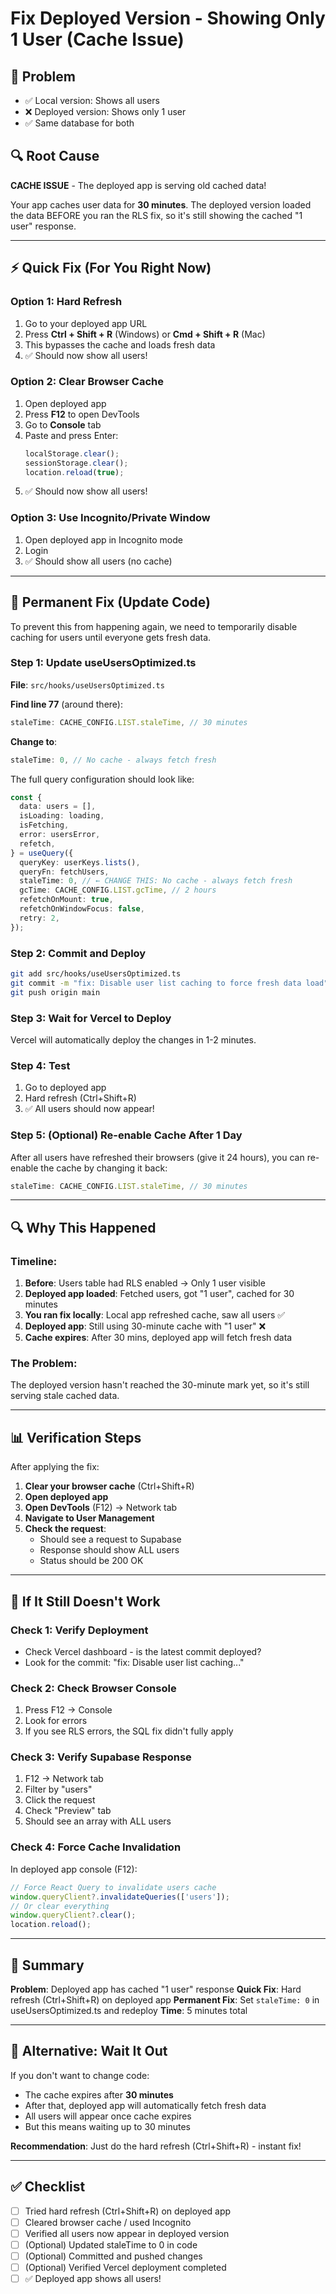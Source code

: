 # Fix Deployed Version - Showing Only 1 User (Cache Issue)

## 🔴 Problem
- ✅ Local version: Shows all users
- ❌ Deployed version: Shows only 1 user
- ✅ Same database for both

## 🔍 Root Cause

**CACHE ISSUE** - The deployed app is serving old cached data!

Your app caches user data for **30 minutes**. The deployed version loaded the data BEFORE you ran the RLS fix, so it's still showing the cached "1 user" response.

---

## ⚡ Quick Fix (For You Right Now)

### Option 1: Hard Refresh
1. Go to your deployed app URL
2. Press **Ctrl + Shift + R** (Windows) or **Cmd + Shift + R** (Mac)
3. This bypasses the cache and loads fresh data
4. ✅ Should now show all users!

### Option 2: Clear Browser Cache
1. Open deployed app
2. Press **F12** to open DevTools
3. Go to **Console** tab
4. Paste and press Enter:
   ```javascript
   localStorage.clear();
   sessionStorage.clear();
   location.reload(true);
   ```
5. ✅ Should now show all users!

### Option 3: Use Incognito/Private Window
1. Open deployed app in Incognito mode
2. Login
3. ✅ Should show all users (no cache)

---

## 🔧 Permanent Fix (Update Code)

To prevent this from happening again, we need to temporarily disable caching for users until everyone gets fresh data.

### Step 1: Update useUsersOptimized.ts

**File**: `src/hooks/useUsersOptimized.ts`

**Find line 77** (around there):
```typescript
staleTime: CACHE_CONFIG.LIST.staleTime, // 30 minutes
```

**Change to**:
```typescript
staleTime: 0, // No cache - always fetch fresh
```

The full query configuration should look like:
```typescript
const {
  data: users = [],
  isLoading: loading,
  isFetching,
  error: usersError,
  refetch,
} = useQuery({
  queryKey: userKeys.lists(),
  queryFn: fetchUsers,
  staleTime: 0, // ← CHANGE THIS: No cache - always fetch fresh
  gcTime: CACHE_CONFIG.LIST.gcTime, // 2 hours
  refetchOnMount: true,
  refetchOnWindowFocus: false,
  retry: 2,
});
```

### Step 2: Commit and Deploy

```bash
git add src/hooks/useUsersOptimized.ts
git commit -m "fix: Disable user list caching to force fresh data load"
git push origin main
```

### Step 3: Wait for Vercel to Deploy

Vercel will automatically deploy the changes in 1-2 minutes.

### Step 4: Test

1. Go to deployed app
2. Hard refresh (Ctrl+Shift+R)
3. ✅ All users should now appear!

### Step 5: (Optional) Re-enable Cache After 1 Day

After all users have refreshed their browsers (give it 24 hours), you can re-enable the cache by changing it back:

```typescript
staleTime: CACHE_CONFIG.LIST.staleTime, // 30 minutes
```

---

## 🔍 Why This Happened

### Timeline:
1. **Before**: Users table had RLS enabled → Only 1 user visible
2. **Deployed app loaded**: Fetched users, got "1 user", cached for 30 minutes
3. **You ran fix locally**: Local app refreshed cache, saw all users ✅
4. **Deployed app**: Still using 30-minute cache with "1 user" ❌
5. **Cache expires**: After 30 mins, deployed app will fetch fresh data

### The Problem:
The deployed version hasn't reached the 30-minute mark yet, so it's still serving stale cached data.

---

## 📊 Verification Steps

After applying the fix:

1. **Clear your browser cache** (Ctrl+Shift+R)
2. **Open deployed app**
3. **Open DevTools** (F12) → Network tab
4. **Navigate to User Management**
5. **Check the request**:
   - Should see a request to Supabase
   - Response should show ALL users
   - Status should be 200 OK

---

## 🚨 If It Still Doesn't Work

### Check 1: Verify Deployment
- Check Vercel dashboard - is the latest commit deployed?
- Look for the commit: "fix: Disable user list caching..."

### Check 2: Check Browser Console
1. Press F12 → Console
2. Look for errors
3. If you see RLS errors, the SQL fix didn't fully apply

### Check 3: Verify Supabase Response
1. F12 → Network tab
2. Filter by "users"
3. Click the request
4. Check "Preview" tab
5. Should see an array with ALL users

### Check 4: Force Cache Invalidation
In deployed app console (F12):
```javascript
// Force React Query to invalidate users cache
window.queryClient?.invalidateQueries(['users']);
// Or clear everything
window.queryClient?.clear();
location.reload();
```

---

## 🎯 Summary

**Problem**: Deployed app has cached "1 user" response
**Quick Fix**: Hard refresh (Ctrl+Shift+R) on deployed app
**Permanent Fix**: Set `staleTime: 0` in useUsersOptimized.ts and redeploy
**Time**: 5 minutes total

---

## 📝 Alternative: Wait It Out

If you don't want to change code:
- The cache expires after **30 minutes**
- After that, deployed app will automatically fetch fresh data
- All users will appear once cache expires
- But this means waiting up to 30 minutes

**Recommendation**: Just do the hard refresh (Ctrl+Shift+R) - instant fix!

---

## ✅ Checklist

- [ ] Tried hard refresh (Ctrl+Shift+R) on deployed app
- [ ] Cleared browser cache / used Incognito
- [ ] Verified all users now appear in deployed version
- [ ] (Optional) Updated staleTime to 0 in code
- [ ] (Optional) Committed and pushed changes
- [ ] (Optional) Verified Vercel deployment completed
- [ ] ✅ Deployed app shows all users!
